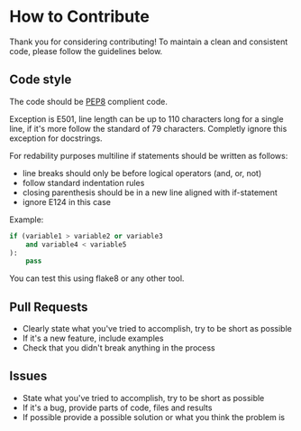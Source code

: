 # How to Contribute
Thank you for considering contributing! To maintain a clean and consistent code, please follow the guidelines below.

## Code style
The code should be [PEP8](https://peps.python.org/pep-0008/) complient code.

Exception is E501, line length can be up to 110 characters long for a single line, if it's more follow the standard of 79 characters. Completly ignore this exception for docstrings.

For redability purposes multiline if statements should be written as follows:
- line breaks should only be before logical operators (and, or, not)
- follow standard indentation rules
- closing parenthesis should be in a new line aligned with if-statement
- ignore E124 in this case

Example:
```python
if (variable1 > variable2 or variable3
    and variable4 < variable5
):
    pass
```

You can test this using flake8 or any other tool.

## Pull Requests
- Clearly state what you've tried to accomplish, try to be short as possible
- If it's a new feature, include examples
- Check that you didn't break anything in the process

## Issues
- State what you've tried to accomplish, try to be short as possible
- If it's a bug, provide parts of code, files and results
- If possible provide a possible solution or what you think the problem is